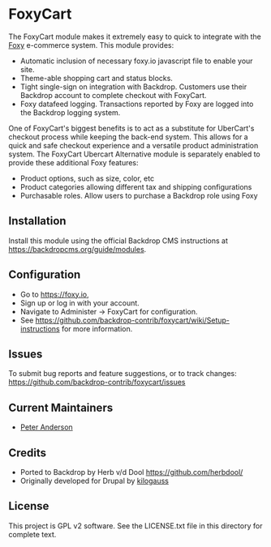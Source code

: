 FoxyCart
========

The FoxyCart module makes it extremely easy to quick to integrate with the
[Foxy](https://www.foxy.io) e-commerce system. This module provides:

* Automatic inclusion of necessary foxy.io javascript file to enable your site.
* Theme-able shopping cart and status blocks.
* Tight single-sign on integration with Backdrop. Customers use their Backdrop
  account to complete checkout with FoxyCart.
* Foxy datafeed logging. Transactions reported by Foxy are logged into the
  Backdrop logging system.

One of FoxyCart's biggest benefits is to act as a substitute for UberCart's
checkout process while keeping the back-end system. This allows for a quick and
safe checkout experience and a versatile product administration system. The
FoxyCart Ubercart Alternative module is separately enabled to provide these
additional Foxy features:

* Product options, such as size, color, etc
* Product categories allowing different tax and shipping configurations
* Purchasable roles. Allow users to purchase a Backdrop role using Foxy

Installation
------------

Install this module using the official Backdrop CMS instructions at
<https://backdropcms.org/guide/modules>.

Configuration
-------------

* Go to <https://foxy.io>,
* Sign up or log in with your account.
* Navigate to Administer -> FoxyCart for configuration.
* See https://github.com/backdrop-contrib/foxycart/wiki/Setup-instructions for
  more information.

Issues
------

To submit bug reports and feature suggestions, or to track changes:
  <https://github.com/backdrop-contrib/foxycart/issues>

Current Maintainers
-------------------

* [Peter Anderson](https://github.com/BWPanda)

Credits
-------

* Ported to Backdrop by Herb v/d Dool <https://github.com/herbdool/>
* Originally developed for Drupal by
  [kilogauss](https://www.drupal.org/u/kilogauss)

License
-------

This project is GPL v2 software. See the LICENSE.txt file in this directory for
complete text.

